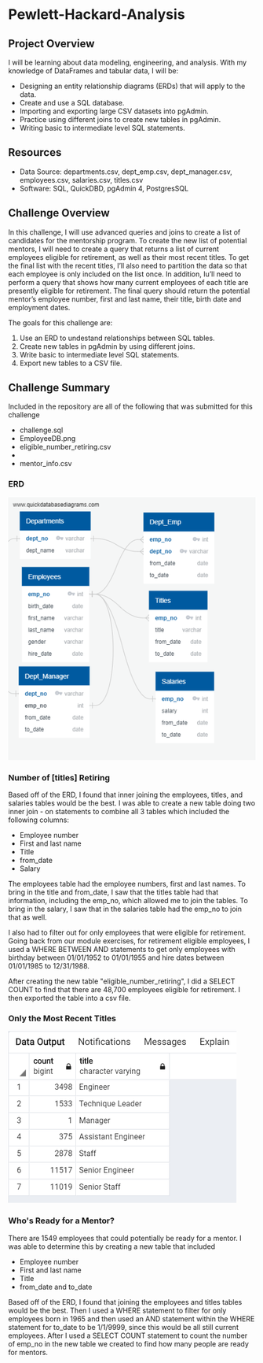 # Pewlett-Hackard-Analysis

## Project Overview
I will be learning about data modeling, engineering, and analysis. With my knowledge of DataFrames and tabular data, I will be:
  - Designing an entity relationship diagrams (ERDs) that will apply to the data.
  - Create and use a SQL database.
  - Importing and exporting large CSV datasets into pgAdmin.
  - Practice using different joins to create new tables in pgAdmin.
  - Writing basic to intermediate level SQL statements.

## Resources
- Data Source: departments.csv, dept_emp.csv, dept_manager.csv, employees.csv, salaries.csv, titles.csv
- Software: SQL, QuickDBD, pgAdmin 4, PostgresSQL

## Challenge Overview
In this challenge, I will use advanced queries and joins to create a list of candidates for the mentorship program. To create the new list of potential mentors, I will need to create a query that returns a list of current employees eligible for retirement, as well as their most recent titles. To get the final list with the recent titles, I’ll also need to partition the data so that each employee is only included on the list once. In addition, Iu’ll need to perform a query that shows how many current employees of each title are presently eligible for retirement. The final query should return the potential mentor’s employee number, first and last name, their title, birth date and employment dates.

The goals for this challenge are:
  1. Use an ERD to undestand relationships between SQL tables.
  2. Create new tables in pgAdmin by using different joins.
  3. Write basic to intermediate level SQL statements.
  4. Export new tables to a CSV file.

## Challenge Summary
Included in the repository are all of the following that was submitted for this challenge
  - challenge.sql
  - EmployeeDB.png
  - eligible_number_retiring.csv
  - 
  - mentor_info.csv

### ERD
![](https://github.com/jusnguyen03/Pewlett-Hackard-Analysis/blob/master/EmployeeDB.png)

### Number of [titles] Retiring

Based off of the ERD, I found that inner joining the employees, titles, and salaries tables would be the best. I was able to create a new table doing two inner join - on statements to combine all 3 tables which included the following columns:
  - Employee number
  - First and last name
  - Title
  - from_date
  - Salary
  
The employees table had the employee numbers, first and last names. To bring in the title and from_date, I saw that the titles table had that information, including the emp_no, which allowed me to join the tables. To bring in the salary, I saw that in the salaries table had the emp_no to join that as well.

I also had to filter out for only employees that were eligible for retirement. Going back from our module exercises, for retirement eligible employees, I used a WHERE BETWEEN AND statements to get only employees with birthday between 01/01/1952 to 01/01/1955 and hire dates between 01/01/1985 to 12/31/1988.

After creating the new table "eligible_number_retiring", I did a SELECT COUNT to find that there are 48,700 employees eligible for retirement. I then exported the table into a csv file.

### Only the Most Recent Titles

![](https://github.com/jusnguyen03/Pewlett-Hackard-Analysis/blob/master/Employee%20Count%20Frequency.png)

### Who's Ready for a Mentor?

There are 1549 employees that could potentially be ready for a mentor. I was able to determine this by creating a new table that included
  - Employee number
  - First and last name
  - Title
  - from_date and to_date

Based off of the ERD, I found that joining the employees and titles tables would be the best. Then I used a WHERE statement to filter for only employees born in 1965 and then used an AND statement within the WHERE statement for to_date to be 1/1/9999, since this would be all still current employees. After I used a SELECT COUNT statement to count the number of emp_no in the new table we created to find how many people are ready for mentors.


